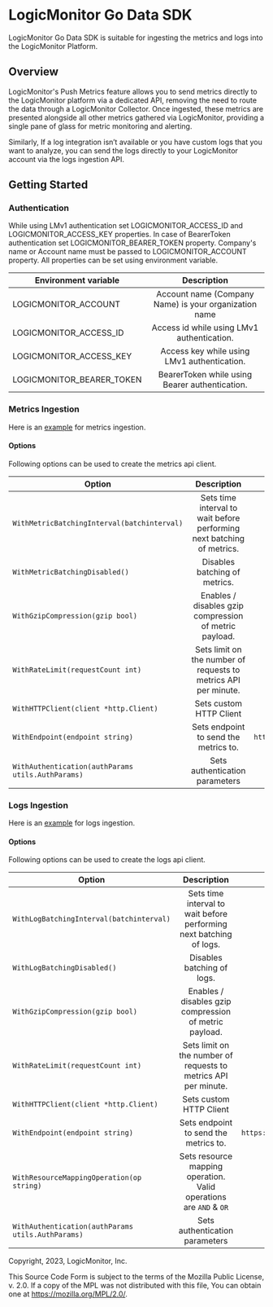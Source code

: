 # LogicMonitor Go Data SDK

LogicMonitor Go Data SDK is suitable for ingesting the metrics and logs into the LogicMonitor Platform.

## Overview
LogicMonitor's Push Metrics feature allows you to send metrics directly to the LogicMonitor platform via a dedicated API, removing the need to route the data through a LogicMonitor Collector. Once ingested, these metrics are presented alongside all other metrics gathered via LogicMonitor, providing a single pane of glass for metric monitoring and alerting.

Similarly, If a log integration isn’t available or you have custom logs that you want to analyze, you can send the logs directly to your LogicMonitor account via the logs ingestion API.

## Getting Started

### Authentication
While using LMv1 authentication set LOGICMONITOR_ACCESS_ID and LOGICMONITOR_ACCESS_KEY properties.
In case of BearerToken authentication set LOGICMONITOR_BEARER_TOKEN property. 
Company's name or Account name must be passed to LOGICMONITOR_ACCOUNT property. 
All properties can be set using environment variable.

| Environment variable |	Description |
| -------------------- |:--------------:|
|   LOGICMONITOR_ACCOUNT         |	Account name (Company Name) is your organization name |
|   LOGICMONITOR_ACCESS_ID       |	Access id while using LMv1 authentication.|
|   LOGICMONITOR_ACCESS_KEY      |	Access key while using LMv1 authentication.|
|   LOGICMONITOR_BEARER_TOKEN    |	BearerToken while using Bearer authentication.|

### Metrics Ingestion
Here is an [example](https://github.com/logicmonitor/lm-data-sdk-go/blob/main/example/metrics/metricsingestion.go) for metrics ingestion.


#### Options

Following options can be used to create the metrics api client.

|   Option  |	Description | Default |
| -------------------- |:----------------------------------:|:--------------:| 
| `WithMetricBatchingInterval(batchinterval)`  | Sets time interval to wait before performing next batching of metrics. | `10s` |
| `WithMetricBatchingDisabled()` | Disables batching of metrics. | `Enabled` |
| `WithGzipCompression(gzip bool)` | Enables / disables gzip compression of metric payload. | `Enabled` |
| `WithRateLimit(requestCount int)` | Sets limit on the number of requests to metrics API per minute. | `100` |
| `WithHTTPClient(client *http.Client)` | Sets custom HTTP Client | `Default http client with timeout of 5s`|
| `WithEndpoint(endpoint string)` | Sets endpoint to send the metrics to. | `https://${LOGICMONITOR_ACCOUNT}.logicmonitor.com/rest/`|
| `WithAuthentication(authParams utils.AuthParams)`         | Sets authentication parameters | `-` |

### Logs Ingestion
Here is an [example](https://github.com/logicmonitor/lm-data-sdk-go/blob/main/example/logs/logsingestion.go) for logs ingestion.


#### Options

Following options can be used to create the logs api client.


|   Option  |	Description | Default |
| -------------------- |:---------------------------------------------:|:--------------:|  
| `WithLogBatchingInterval(batchinterval)`  | Sets time interval to wait before performing next batching of logs. | `10s` |
| `WithLogBatchingDisabled()` | Disables batching of logs. | `Enabled` |
| `WithGzipCompression(gzip bool)` | Enables / disables gzip compression of metric payload. | `Enabled` |
| `WithRateLimit(requestCount int)` | Sets limit on the number of requests to metrics API per minute. | `100` |
| `WithHTTPClient(client *http.Client)` | Sets custom HTTP Client | `Default http client will have timeout of 5s`|
| `WithEndpoint(endpoint string)` | Sets endpoint to send the metrics to. | `https://${LOGICMONITOR_ACCOUNT}.logicmonitor.com/rest/`|
| `WithResourceMappingOperation(op string)` | Sets resource mapping operation. Valid operations are `AND` & `OR` | `-` |
| `WithAuthentication(authParams utils.AuthParams)`         | Sets authentication parameters | `-` |




Copyright, 2023, LogicMonitor, Inc.

This Source Code Form is subject to the terms of the Mozilla Public License, v. 2.0. If a copy of the MPL was not distributed with this file, You can obtain one at https://mozilla.org/MPL/2.0/.
